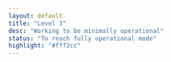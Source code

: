 ```yaml
---
layout: default
title: "Level 3"
desc: "Working to be minimally operational"
status: "To reach fully operational mode"
highlight: "#fff2cc"
---
```

